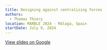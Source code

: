 ```yaml
---
title: Designing against centralizing forces
authors:
  - Thomas Thiery
location: MARBLE 2024 - Málaga, Spain
startDate: July 9, 2024
---
```


[View slides on Google](https://docs.google.com/presentation/d/1OMBrbEH7d5TKDEUtoUwY_h3sleJm4epoSA5eSQlivBA/view)

